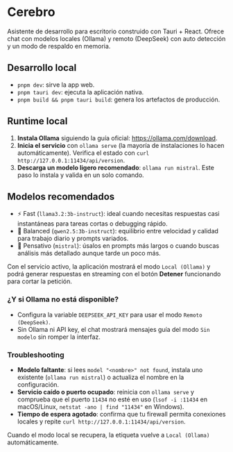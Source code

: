# Cerebro

Asistente de desarrollo para escritorio construido con Tauri + React. Ofrece chat con modelos locales (Ollama) y remoto (DeepSeek) con auto detección y un modo de respaldo en memoria.

## Desarrollo local

- `pnpm dev`: sirve la app web.
- `pnpm tauri dev`: ejecuta la aplicación nativa.
- `pnpm build && pnpm tauri build`: genera los artefactos de producción.

## Runtime local

1. **Instala Ollama** siguiendo la guía oficial: <https://ollama.com/download>.
2. **Inicia el servicio** con `ollama serve` (la mayoría de instalaciones lo hacen automáticamente). Verifica el estado con `curl http://127.0.0.1:11434/api/version`.
3. **Descarga un modelo ligero recomendado**: `ollama run mistral`. Este paso lo instala y valida en un solo comando.

## Modelos recomendados

- ⚡ Fast (`llama3.2:3b-instruct`): ideal cuando necesitas respuestas casi instantáneas para tareas cortas o debugging rápido.
- 🎯 Balanced (`qwen2.5:3b-instruct`): equilibrio entre velocidad y calidad para trabajo diario y prompts variados.
- 🧩 Pensativo (`mistral`): úsalos en prompts más largos o cuando buscas análisis más detallado aunque tarde un poco más.

Con el servicio activo, la aplicación mostrará el modo `Local (Ollama)` y podrá generar respuestas en streaming con el botón **Detener** funcionando para cortar la petición.

### ¿Y si Ollama no está disponible?

- Configura la variable `DEEPSEEK_API_KEY` para usar el modo `Remoto (DeepSeek)`.
- Sin Ollama ni API key, el chat mostrará mensajes guía del modo `Sin modelo` sin romper la interfaz.

### Troubleshooting

- **Modelo faltante**: si lees `model "<nombre>" not found`, instala uno existente (`ollama run mistral`) o actualiza el nombre en la configuración.
- **Servicio caído o puerto ocupado**: reinicia con `ollama serve` y comprueba que el puerto `11434` no esté en uso (`lsof -i :11434` en macOS/Linux, `netstat -ano | find "11434"` en Windows).
- **Tiempo de espera agotado**: confirma que tu firewall permita conexiones locales y repite `curl http://127.0.0.1:11434/api/version`.

Cuando el modo local se recupera, la etiqueta vuelve a `Local (Ollama)` automáticamente.
